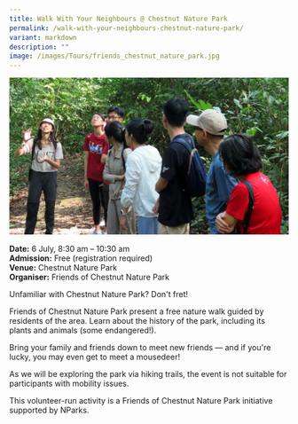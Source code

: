 ```yaml
---
title: Walk With Your Neighbours @ Chestnut Nature Park
permalink: /walk-with-your-neighbours-chestnut-nature-park/
variant: markdown
description: ""
image: /images/Tours/friends_chestnut_nature_park.jpg
---
```

![](/images/Tours/friends_chestnut_nature_park.jpg)

**Date:** 6 July, 8:30 am – 10:30 am<br>
**Admission:** Free (registration required)<br>
**Venue:** Chestnut Nature Park<br>
**Organiser:** Friends of Chestnut Nature Park

Unfamiliar with Chestnut Nature Park? Don't fret!

Friends of Chestnut Nature Park present a free nature walk guided by residents of the area. Learn about the history of the park, including its plants and animals (some endangered!).

Bring your family and friends down to meet new friends — and if you're lucky, you may even get to meet a mousedeer!&nbsp;

As we will be exploring the park via hiking trails, the event is not suitable for participants with mobility issues.

This volunteer-run activity is a Friends of Chestnut Nature Park initiative supported by NParks.

<a class="btn-link" target="_blank" href="https://www.eventbrite.sg/e/walk-with-your-neighbours-chestnut-nature-park-tickets-874658064817">
	<img src="/images/gogreensg_website-32.png">
</a>

<style>
	.btn-link {
		display: none;
	}
	a.btn-link[target="_blank"]:after {
	display: none;
}
	.btn-link > img {
		width: 100%;
	}
</style>